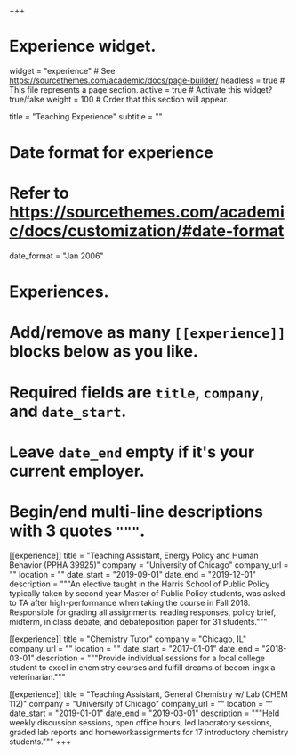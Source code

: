 +++
# Experience widget.
widget = "experience"  # See https://sourcethemes.com/academic/docs/page-builder/
headless = true  # This file represents a page section.
active = true  # Activate this widget? true/false
weight = 100  # Order that this section will appear.

title = "Teaching Experience"
subtitle = ""

# Date format for experience
#   Refer to https://sourcethemes.com/academic/docs/customization/#date-format
date_format = "Jan 2006"

# Experiences.
#   Add/remove as many `[[experience]]` blocks below as you like.
#   Required fields are `title`, `company`, and `date_start`.
#   Leave `date_end` empty if it's your current employer.
#   Begin/end multi-line descriptions with 3 quotes `"""`.
[[experience]]
  title = "Teaching Assistant, Energy Policy and Human Behavior (PPHA 39925)"
  company = "University of Chicago"
  company_url = ""
  location = ""
  date_start = "2019-09-01"
  date_end = "2019-12-01"
  description = """An elective taught in the Harris School of Public Policy typically taken by second year Master of Public Policy students, was asked to TA after high-performance when taking the course in Fall 2018. Responsible for grading all assignments:  reading responses, policy brief, midterm, in class debate, and debateposition paper for 31 students."""

[[experience]]
  title = "Chemistry Tutor"
  company = "Chicago, IL"
  company_url = ""
  location = ""
  date_start = "2017-01-01"
  date_end = "2018-03-01"
  description = """Provide individual sessions for a local college student to excel in chemistry courses and fulfill dreams of becom-ingx a veterinarian."""

[[experience]]
  title = "Teaching Assistant, General Chemistry w/ Lab (CHEM 112)"
  company = "University of Chicago"
  company_url = ""
  location = ""
  date_start = "2019-01-01"
  date_end = "2019-03-01"
  description = """Held weekly discussion sessions, open office hours, led laboratory sessions, graded lab reports and homeworkassignments for 17 introductory chemistry students."""
+++
